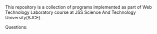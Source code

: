 This repository is a collection of programs implemented as part of Web Technology Laboratory course at JSS Science And Technology University(SJCE).

Questions:
